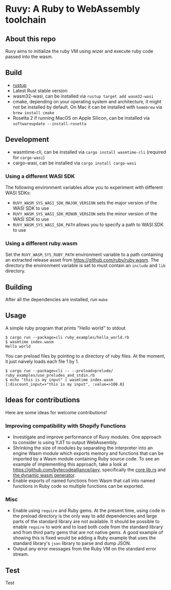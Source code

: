 # Ruvy: A Ruby to WebAssembly toolchain

## About this repo

Ruvy aims to initialize the ruby VM using wizer and execute ruby code passed into the wasm.

## Build

- [rustup](https://rustup.rs/)
- Latest Rust stable version
- wasm32-wasi, can be installed via `rustup target add wasm32-wasi`
- cmake, depending on your operating system and architecture, it might not be
  installed by default. On Mac it can be installed with `homebrew` via `brew
install cmake`
- Rosetta 2 if running MacOS on Apple Silicon, can be installed via
  `softwareupdate --install-rosetta`

## Development

- wasmtime-cli, can be installed via `cargo install wasmtime-cli` (required for
  `cargo-wasi`)
- cargo-wasi, can be installed via `cargo install cargo-wasi`

### Using a different WASI SDK

The following environment variables allow you to experiment with different WASI SDKs:

- `RUVY_WASM_SYS_WASI_SDK_MAJOR_VERSION` sets the major version of the WASI SDK to use
- `RUVY_WASM_SYS_WASI_SDK_MINOR_VERSION` sets the minor version of the WASI SDK to use
- `RUVY_WASM_SYS_WASI_SDK_PATH` allows you to specify a path to WASI SDK to use

### Using a different ruby.wasm

Set the `RUVY_WASM_SYS_RUBY_PATH` environment variable to a path containing an extracted release asset from https://github.com/ruby/ruby.wasm. The directory the environment variable is set to must contain an `include` and `lib` directory.

## Building

After all the dependencies are installed, run `make`

## Usage

A simple ruby program that prints "Hello world" to stdout

```
$ cargo run --package=cli ruby_examples/hello_world.rb
$ wasmtime index.wasm
Hello world
```

You can preload files by pointing to a directory of ruby files. At the moment, it just naively loads each file 1 by 1.

```
$ cargo run --package=cli -- --preload=prelude/ ruby_examples/use_preludes_and_stdin.rb
$ echo "this is my input" | wasmtime index.wasm
{:discount_input=>"this is my input", :value=>100.0}
```

## Ideas for contributions

Here are some ideas for welcome contributions!

### Improving compatibility with Shopify Functions

- Investigate and improve performance of Ruvy modules. One approach to consider is using YJIT to output WebAssembly.
- Shrinking the size of modules by separating the interpreter into an engine Wasm module which exports memory and functions that can be imported by a Wasm module containing Ruby source code. To see an example of implementing this approach, take a look at https://github.com/bytecodealliance/javy, specifically the [core lib.rs](https://github.com/bytecodealliance/javy/blob/3b02858c4a68c830e8e82a1b15b4c3817ad1a64a/crates/core/src/lib.rs) and [the dynamic wasm generator](https://github.com/bytecodealliance/javy/blob/3b02858c4a68c830e8e82a1b15b4c3817ad1a64a/crates/cli/src/wasm_generator/dynamic.rs).
- Enable exports of named functions from Wasm that call into named functions in Ruby code so multiple functions can be exported.

### Misc

- Enable using `require` and Ruby gems. At the present time, using code in the preload directory is the only way to add dependencies and large parts of the standard library are not available. It should be possible to enable `require` to work and to load both code from the standard library and from third party gems that are not native gems. A good example of showing this is fixed would be adding a Ruby example that uses the standard library's `json` library to parse and dump JSON.
- Output any error messages from the Ruby VM on the standard error stream.

## Test

Test
